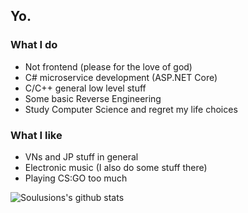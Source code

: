## Yo.

### What I do

* Not frontend (please for the love of god)
* C# microservice development (ASP.NET Core)
* C/C++ general low level stuff
* Some basic Reverse Engineering
* Study Computer Science and regret my life choices 

### What I like

* VNs and JP stuff in general
* Electronic music (I also do some stuff there)
* Playing CS:GO too much

![Soulusions's github stats](https://github-readme-stats.vercel.app/api/?username=Soulusions&show_icons=true&title_color=fff&icon_color=79ff97&text_color=9f9f9f&bg_color=151515)
